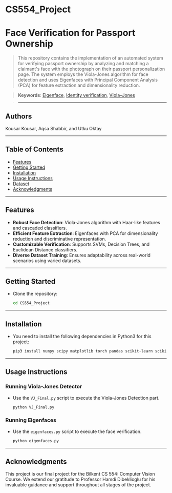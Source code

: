 # CS554_Project
# Face Verification for Passport Ownership
>This repository contains the implementation of an automated system for verifying passport ownership by analyzing and matching a claimant's face with the photograph on their passport personalization page. The system employs the Viola-Jones algorithm for face detection and uses Eigenfaces with Principal Component Analysis (PCA) for feature extraction and dimensionality reduction.


> **Keywords**: [Eigenface](https://en.wikipedia.org/wiki/Eigenface), [Identity verification](https://en.wikipedia.org/wiki/Identity_verification_service), [Viola–Jones](https://en.wikipedia.org/wiki/Viola%E2%80%93Jones_object_detection_framework)

> ---

## Authors

Kousar Kousar, Aqsa Shabbir, and Utku Oktay  

---

## Table of Contents
- [Features](#features)
- [Getting Started](#getting-started)
- [Installation](#installation)
- [Usage Instructions](#usage-instructions)
- [Dataset](#data-set)
- [Acknowledgments](#acknowledgments)

---

## Features

- **Robust Face Detection**: Viola-Jones algorithm with Haar-like features and cascaded classifiers.
- **Efficient Feature Extraction**: Eigenfaces with PCA for dimensionality reduction and discriminative representation.
- **Customizable Verification**: Supports SVMs, Decision Trees, and Euclidean Distance classifiers.
- **Diverse Dataset Training**: Ensures adaptability across real-world scenarios using varied datasets.
---
## Getting Started

- Clone the repository:
   ```bash
   cd CS554_Project
---

## Installation

- You need to install the following dependencies in Python3 for this project:
   ```bash
   pip3 install numpy scipy matplotlib torch pandas scikit-learn scikit-image tqdm morphops

---

## Usage Instructions
### Running Viola-Jones Detector
- Use the `VJ_Final.py` script to execute the Viola-Jones Detection part. 
   ```bash
   python VJ_Final.py

 
### Running Eigenfaces
- Use the `eigenfaces.py` script to execute the face verification. 
   ```bash
   python eigenfaces.py 


---

## Acknowledgments

This project is our final project for the Bilkent CS 554: Computer Vision Course. We extend our gratitude to Professor Hamdi Dibeklioglu for his invaluable guidance and support throughout all stages of the project.
